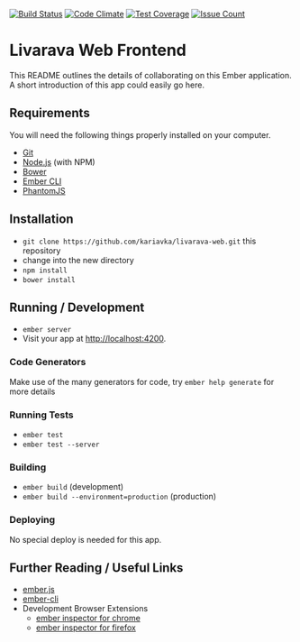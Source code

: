 [![Build Status](https://travis-ci.org/livarava/livarava-web.svg?branch=master)](https://travis-ci.org/livarava/livarava-web) [![Code Climate](https://codeclimate.com/github/livarava/livarava-web/badges/gpa.svg)](https://codeclimate.com/github/livarava/livarava-web) [![Test Coverage](https://codeclimate.com/github/livarava/livarava-web/badges/coverage.svg)](https://codeclimate.com/github/livarava/livarava-web/coverage)
[![Issue Count](https://codeclimate.com/github/livarava/livarava-web/badges/issue_count.svg)](https://codeclimate.com/github/livarava/livarava-web)

# Livarava Web Frontend

This README outlines the details of collaborating on this Ember application.
A short introduction of this app could easily go here.

## Requirements

You will need the following things properly installed on your computer.

* [Git](http://git-scm.com/)
* [Node.js](http://nodejs.org/) (with NPM)
* [Bower](http://bower.io/)
* [Ember CLI](http://www.ember-cli.com/)
* [PhantomJS](http://phantomjs.org/)

## Installation

* `git clone https://github.com/kariavka/livarava-web.git` this repository
* change into the new directory
* `npm install`
* `bower install`

## Running / Development

* `ember server`
* Visit your app at [http://localhost:4200](http://localhost:4200).

### Code Generators

Make use of the many generators for code, try `ember help generate` for more details

### Running Tests

* `ember test`
* `ember test --server`

### Building

* `ember build` (development)
* `ember build --environment=production` (production)

### Deploying

No special deploy is needed for this app.

## Further Reading / Useful Links

* [ember.js](http://emberjs.com/)
* [ember-cli](http://www.ember-cli.com/)
* Development Browser Extensions
  * [ember inspector for chrome](https://chrome.google.com/webstore/detail/ember-inspector/bmdblncegkenkacieihfhpjfppoconhi)
  * [ember inspector for firefox](https://addons.mozilla.org/en-US/firefox/addon/ember-inspector/)
